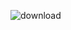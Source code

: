![download](https://github.com/shustrov19/shustrov19/assets/90870264/726aa3f6-470d-4c67-88e4-ae41b0b86a6a)


<!--
**shustrov19/shustrov19** is a ✨ _special_ ✨ repository because its `README.md` (this file) appears on your GitHub profile.

Here are some ideas to get you started:

- 🔭 I’m currently working on ...
- 🌱 I’m currently learning ...
- 👯 I’m looking to collaborate on ...
- 🤔 I’m looking for help with ...
- 💬 Ask me about ...
- 📫 How to reach me: ...
- 😄 Pronouns: ...
- ⚡ Fun fact: ...
-->
